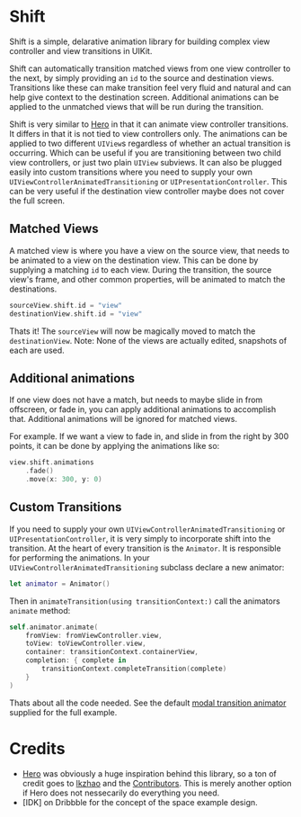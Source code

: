 # Shift

Shift is a simple, delarative animation library for building complex view controller and view transitions in UIKit.

Shift can automatically transition matched views from one view controller to the next, by simply providing an `id` to the source and destination views. Transitions like these can make transition feel very fluid and natural and can help give context to the destination screen. Additional animations can be applied to the unmatched views that will be run during the transition.

Shift is very similar to [Hero](https://github.com/HeroTransitions/Hero) in that it can animate view controller transitions. It differs in that it is not tied to view controllers only. The animations can be applied to two different `UIView`s regardless of whether an actual transition is occurring. Which can be useful if you are transitioning between two child view controllers, or just two plain `UIView` subviews. It can also be plugged easily into custom transitions where you need to supply your own `UIViewControllerAnimatedTransitioning` or `UIPresentationController`. This can be very useful if the destination view controller maybe does not cover the full screen.

## Matched Views
A matched view is where you have a view on the source view, that needs to be animated to a view on the destination view. This can be done by supplying a matching `id` to each view. During the transition, the source view's frame, and other common properties, will be animated to match the destinations.
```swift
sourceView.shift.id = "view"
destinationView.shift.id = "view"
```
Thats it! The `sourceView` will now be magically moved to match the `destinationView`.
Note: None of the views are actually edited, snapshots of each are used.

## Additional animations
If one view does not have a match, but needs to maybe slide in from offscreen, or fade in, you can apply additional animations to accomplish that.
Additional animations will be ignored for matched views.

For example. If we want a view to fade in, and slide in from the right by 300 points, it can be done by applying the animations like so:
```swift
view.shift.animations
    .fade()
    .move(x: 300, y: 0)
```

## Custom Transitions
If you need to supply your own `UIViewControllerAnimatedTransitioning` or `UIPresentationController`, it is very simply to incorporate shift into the transition.
At the heart of every transition is the `Animator`. It is responsible for performing the animations.
In your `UIViewControllerAnimatedTransitioning` subclass declare a new animator:
```swift
let animator = Animator()
```
Then in `animateTransition(using transitionContext:)` call the animators `animate` method:
```swift
self.animator.animate(
    fromView: fromViewController.view,
    toView: toViewController.view,
    container: transitionContext.containerView,
    completion: { complete in
        transitionContext.completeTransition(complete)
    }
)
```
Thats about all the code needed. See the default [modal transition animator](https://github.com/wickwirew/Shift/blob/8c4f806a776bcbcb3a729688ec77d79599e08e3b/Shift/Transitions/Modal/ModalTransitionPresenting.swift#L30) supplied for the full example.

# Credits
* [Hero](https://github.com/HeroTransitions/Hero) was obviously a huge inspiration behind this library, so a ton of credit goes to [lkzhao](https://github.com/lkzhao) and the [Contributors](https://github.com/HeroTransitions/Hero/graphs/contributors). This is merely another option if Hero does not nessecarily do everything you need.
* [IDK] on Dribbble for the concept of the space example design.
